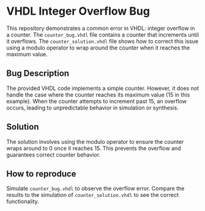 # VHDL Integer Overflow Bug
This repository demonstrates a common error in VHDL: integer overflow in a counter. The `counter_bug.vhdl` file contains a counter that increments until it overflows. The `counter_solution.vhdl` file shows how to correct this issue using a modulo operator to wrap around the counter when it reaches the maximum value.

## Bug Description
The provided VHDL code implements a simple counter. However, it does not handle the case where the counter reaches its maximum value (15 in this example). When the counter attempts to increment past 15, an overflow occurs, leading to unpredictable behavior in simulation or synthesis. 

## Solution
The solution involves using the modulo operator to ensure the counter wraps around to 0 once it reaches 15. This prevents the overflow and guarantees correct counter behavior.

## How to reproduce
Simulate `counter_bug.vhdl` to observe the overflow error.  Compare the results to the simulation of `counter_solution.vhdl` to see the correct functionality.